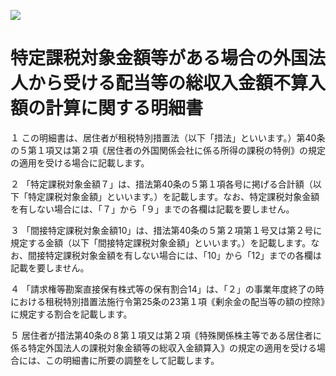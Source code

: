 ![](https://www.nta.go.jp/tmp/e0f3f8ea-abfe-485c-9f79-497211bde8e4/images/8f664b8c3c3602676a4b82c5fca927cb13a6a5af3986c11f6b8cae8e54fe4126.jpg)

# 特定課税対象金額等がある場合の外国法人から受ける配当等の総収入金額不算入額の計算に関する明細書

１ この明細書は、居住者が租税特別措置法（以下「措法」といいます。）第40条の５第１項又は第２項｟居住者の外国関係会社に係る所得の課税の特例｠の規定の適用を受ける場合に記載します。

２ 「特定課税対象金額７」は、措法第40条の５第１項各号に掲げる合計額（以下「特定課税対象金額」といいます。）を記載します。なお、特定課税対象金額を有しない場合には、「７」から「９」までの各欄は記載を要しません。

３ 「間接特定課税対象金額10」は、措法第40条の５第２項第１号又は第２号に規定する金額（以下「間接特定課税対象金額」といいます。）を記載します。なお、間接特定課税対象金額を有しない場合には、「10」から「12」までの各欄は記載を要しません。

４ 「請求権等勘案直接保有株式等の保有割合14」は、「２」の事業年度終了の時における租税特別措置法施行令第25条の23第１項｟剰余金の配当等の額の控除｠に規定する割合を記載します。

５ 居住者が措法第40条の８第１項又は第２項｟特殊関係株主等である居住者に係る特定外国法人の課税対象金額等の総収入金額算入｠の規定の適用を受ける場合には、この明細書に所要の調整をして記載します。